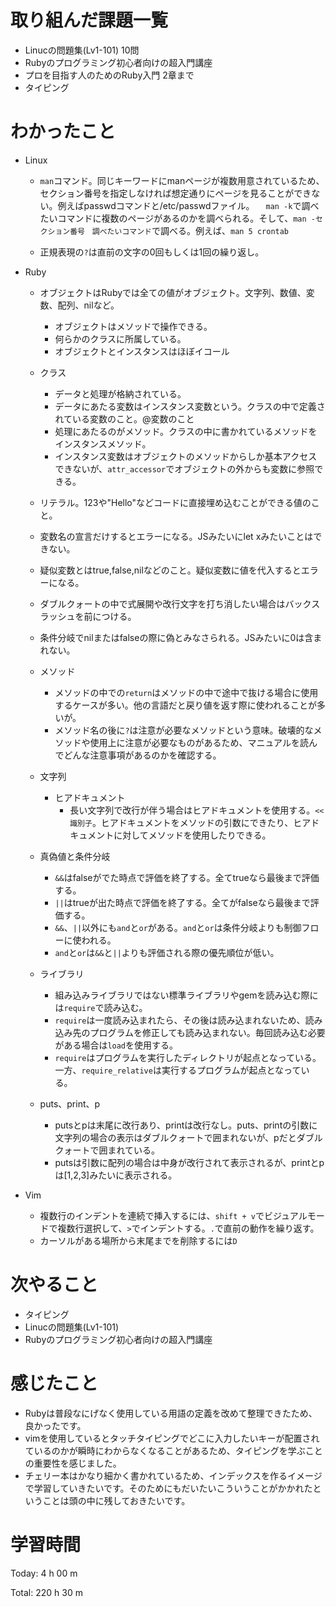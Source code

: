 # 取り組んだ課題一覧
- Linucの問題集(Lv1-101) 10問
- Rubyのプログラミング初心者向けの超入門講座
- プロを目指す人のためのRuby入門 2章まで
- タイピング

# わかったこと
- Linux
    - `man`コマンド。同じキーワードにmanページが複数用意されているため、セクション番号を指定しなければ想定通りにページを見ることができない。例えばpasswdコマンドと/etc/passwdファイル。
    　`man -k`で調べたいコマンドに複数のページがあるのかを調べられる。そして、`man -セクション番号　調べたいコマンド`で調べる。例えば、`man 5 crontab`

    - 正規表現の`?`は直前の文字の0回もしくは1回の繰り返し。

- Ruby
    - オブジェクトはRubyでは全ての値がオブジェクト。文字列、数値、変数、配列、nilなど。
        - オブジェクトはメソッドで操作できる。
        - 何らかのクラスに所属している。
        - オブジェクトとインスタンスはほぼイコール

    - クラス
        - データと処理が格納されている。
        - データにあたる変数はインスタンス変数という。クラスの中で定義されている変数のこと。@変数のこと
        - 処理にあたるのがメソッド。クラスの中に書かれているメソッドをインスタンスメソッド。
        - インスタンス変数はオブジェクトのメソッドからしか基本アクセスできないが、`attr_accessor`でオブジェクトの外からも変数に参照できる。 

    - リテラル。123や"Hello"などコードに直接埋め込むことができる値のこと。

    - 変数名の宣言だけするとエラーになる。JSみたいにlet xみたいことはできない。
    - 疑似変数とはtrue,false,nilなどのこと。疑似変数に値を代入するとエラーになる。

    - ダブルクォートの中で式展開や改行文字を打ち消したい場合はバックスラッシュを前につける。
    
    - 条件分岐でnilまたはfalseの際に偽とみなさられる。JSみたいに0は含まれない。

    - メソッド
        - メソッドの中での`return`はメソッドの中で途中で抜ける場合に使用するケースが多い。他の言語だと戻り値を返す際に使われることが多いが。
        - メソッド名の後に`?`は注意が必要なメソッドという意味。破壊的なメソッドや使用上に注意が必要なものがあるため、マニュアルを読んでどんな注意事項があるのかを確認する。

    - 文字列
        - ヒアドキュメント
            - 長い文字列で改行が伴う場合はヒアドキュメントを使用する。`<<識別子`。ヒアドキュメントをメソッドの引数にできたり、ヒアドキュメントに対してメソッドを使用したりできる。

    - 真偽値と条件分岐
         - `&&`はfalseがでた時点で評価を終了する。全てtrueなら最後まで評価する。
         - `||`はtrueが出た時点で評価を終了する。全てがfalseなら最後まで評価する。
         - `&&`、`||`以外にも`and`と`or`がある。`and`と`or`は条件分岐よりも制御フローに使われる。
         - `and`と`or`は`&&`と`||`よりも評価される際の優先順位が低い。

    - ライブラリ
        - 組み込みライブラリではない標準ライブラリやgemを読み込む際には`require`で読み込む。
        - `require`は一度読み込まれたら、その後は読み込まれないため、読み込み先のプログラムを修正しても読み込まれない。毎回読み込む必要がある場合は`load`を使用する。
        - `require`はプログラムを実行したディレクトリが起点となっている。一方、`require_relative`は実行するプログラムが起点となっている。

    - puts、print、p
        - putsとpは末尾に改行あり、printは改行なし。puts、printの引数に文字列の場合の表示はダブルクォートで囲まれないが、pだとダブルクォートで囲まれている。
        - putsは引数に配列の場合は中身が改行されて表示されるが、printとpは[1,2,3]みたいに表示される。

- Vim
    - 複数行のインデントを連続で挿入するには、`shift + v`でビジュアルモードで複数行選択して、`>`でインデントする。`.`で直前の動作を繰り返す。
    - カーソルがある場所から末尾までを削除するには`D`

# 次やること
- タイピング
- Linucの問題集(Lv1-101)
- Rubyのプログラミング初心者向けの超入門講座

# 感じたこと
- Rubyは普段なにげなく使用している用語の定義を改めて整理できたため、良かったです。
- vimを使用しているとタッチタイピングでどこに入力したいキーが配置されているのかが瞬時にわからなくなることがあるため、タイピングを学ぶことの重要性を感じました。
- チェリー本はかなり細かく書かれているため、インデックスを作るイメージで学習していきたいです。そのためにもだいたいこういうことがかかれたということは頭の中に残しておきたいです。

# 学習時間
Today: 4 h 00 m

Total: 220 h 30 m





